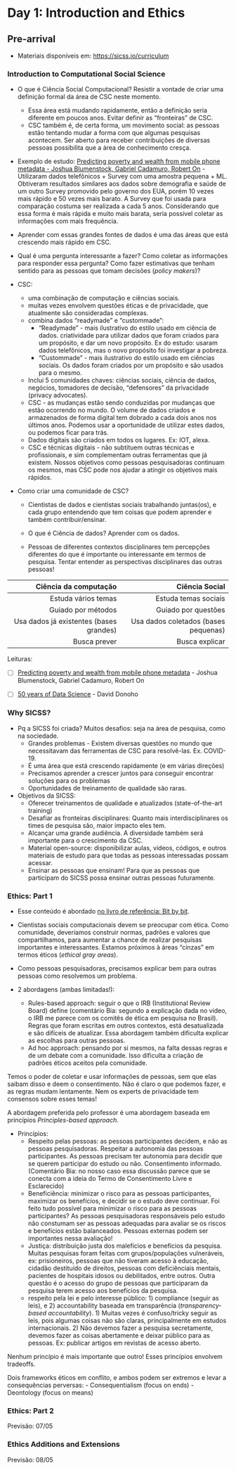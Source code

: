 
<!-- README.md is generated from README.Rmd. Please edit that file -->

# Day 1: Introduction and Ethics

## Pre-arrival

-   Materiais disponíveis em: <https://sicss.io/curriculum>

### Introduction to Computational Social Science

-   O que é Ciência Social Computacional? Resistir a vontade de criar
    uma definição formal da área de CSC neste momento.

    -   Essa área está mudando rapidamente, então a definição seria
        diferente em poucos anos. Evitar definir as “fronteiras” de CSC.
    -   CSC também é, de certa forma, um movimento social: as pessoas
        estão tentando mudar a forma com que algumas pesquisas
        acontecem. Ser aberto para receber contribuições de diversas
        pessoas possibilita que a área de conhecimento cresça.

-   Exemplo de estudo: [Predicting poverty and wealth from mobile phone
    metadata - Joshua Blumenstock, Gabriel Cadamuro, Robert
    On](https://science.sciencemag.org/content/350/6264/1073/tab-pdf) -
    Utilizaram dados telefônicos + Survey com uma amostra pequena + ML.
    Obtiveram resultados similares aos dados sobre demografia e saúde de
    um outro Survey promovido pelo governo dos EUA, porém 10 vezes mais
    rápido e 50 vezes mais barato. A Survey que foi usada para
    comparação costuma ser realizada a cada 5 anos. Considerando que
    essa forma é mais rápida e muito mais barata, seria possível coletar
    as informações com mais frequência.

-   Aprender com essas grandes fontes de dados é uma das áreas que está
    crescendo mais rápido em CSC.

-   Qual é uma pergunta interessante a fazer? Como coletar as
    informações para responder essa pergunta? Como fazer estimativas que
    tenham sentido para as pessoas que tomam decisões (*policy makers*)?

-   CSC:

    -   uma combinação de computação e ciências sociais.
    -   muitas vezes envolvem questões éticas e de privacidade, que
        atualmente são consideradas complexas.
    -   combina dados “readymade” e “custommade”:
        -   “Readymade” - mais ilustrativo do estilo usado em ciência de
            dados. criatividade para utilizar dados que foram criados
            para um propósito, e dar um novo propósito. Ex do estudo:
            usaram dados telefônicos, mas o novo propósito foi
            investigar a pobreza.  
        -   “Custommade” - mais ilustrativo do estilo usado em ciências
            sociais. Os dados foram criados por um propósito e são
            usados para o mesmo.
    -   Inclui 5 comunidades chaves: ciências sociais, ciência de dados,
        negócios, tomadores de decisão, “defensores” da privacidade
        (privacy advocates).
    -   CSC - as mudanças estão sendo conduzidas por mudanças que estão
        ocorrendo no mundo. O volume de dados criados e armazenados de
        forma digital tem dobrado a cada dois anos nos últimos anos.
        Podemos usar a oportunidade de utilizar estes dados, ou podemos
        ficar para trás.
    -   Dados digitais são criados em todos os lugares. Ex: IOT, alexa.
    -   CSC e técnicas digitais - não subtituem outras técnicas e
        profissionais, e sim complementam outras ferramentas que já
        existem. Nossos objetivos como pessoas pesquisadoras continuam
        os mesmos, mas CSC pode nos ajudar a atingir os objetivos mais
        rápidos.

-   Como criar uma comunidade de CSC?

    -   Cientistas de dados e cientistas sociais trabalhando juntas(os),
        e cada grupo entendendo que tem coisas que podem aprender e
        também contribuir/ensinar.

    -   O que é Ciência de dados? Aprender com os dados.

    -   Pessoas de diferentes contextos disciplinares tem percepções
        diferentes do que é importante ou interessante em termos de
        pesquisa. Tentar entender as perspectivas disciplinares das
        outras pessoas!

|                   Ciência da computação |                       Ciência Social |
|----------------------------------------:|-------------------------------------:|
|                     Estuda vários temas |                 Estuda temas sociais |
|                      Guiado por métodos |                  Guiado por questões |
| Usa dados já existentes (bases grandes) | Usa dados coletados (bases pequenas) |
|                            Busca prever |                       Busca explicar |

Leituras:

-   [ ] [Predicting poverty and wealth from mobile phone
    metadata](https://science.sciencemag.org/content/350/6264/1073/tab-pdf) -
    Joshua Blumenstock, Gabriel Cadamuro, Robert On

-   [ ] [50 years of Data
    Science](https://www.tandfonline.com/doi/full/10.1080/10618600.2017.1384734) -
    David Donoho

### Why SICSS?

-   Pq a SICSS foi criada? Muitos desafios: seja na área de pesquisa,
    como na sociedade.
    -   Grandes problemas - Existem diversas questões no mundo que
        necessitavam das ferramentas de CSC para resolvê-las. Ex.
        COVID-19.
    -   É uma área que está crescendo rapidamente (e em várias direções)
    -   Precisamos aprender a crescer juntos para conseguir encontrar
        soluções para os problemas
    -   Oportunidades de treinamento de qualidade são raras.
-   Objetivos da SICSS:
    -   Oferecer treinamentos de qualidade e atualizados
        (state-of-the-art training)
    -   Desafiar as fronteiras disciplinares: Quanto mais
        interdisciplinares os times de pesquisa são, maior impacto eles
        tem.
    -   Alcançar uma grande audiência. A diversidade também será
        importante para o crescimento da CSC.
    -   Material open-source: disponibilizar aulas, videos, códigos, e
        outros materiais de estudo para que todas as pessoas
        interessadas possam acessar.
    -   Ensinar as pessoas que ensinam! Para que as pessoas que
        participam do SICSS possa ensinar outras pessoas futuramente.

### Ethics: Part 1

-   Esse conteúdo é abordado [no livro de referência: Bit by
    bit](https://www.bitbybitbook.com/en/1st-ed/ethics/).

-   Cientistas sociais computacionais devem se preocupar com ética. Como
    comunidade, deveríamos construir normas, padrões e valores que
    compartilhamos, para aumentar a chance de realizar pesquisas
    importantes e interessantes. Estamos próximos à áreas “cinzas” em
    termos éticos (*ethical gray areas*).

-   Como pessoas pesquisadoras, precisamos explicar bem para outras
    pessoas como resolvemos um problema.

-   2 abordagens (ambas limitadas!):

    -   Rules-based approach: seguir o que o IRB (Institutional Review
        Board) define (comentário Bia: segundo a explicação dada no
        video, o IRB me parece com os comitês de ética em pesquisa no
        Brasil). Regras que foram escritas em outros contextos, está
        desatualizada e são difíceis de atualizar. Essa abordagem também
        dificulta explicar as escolhas para outras pessoas.
    -   Ad hoc approach: pensando por si mesmos, na falta dessas regras
        e de um debate com a comunidade. Isso dificulta a criação de
        padrões éticos aceitos pela comunidade.

Temos o poder de coletar e usar informações de pessoas, sem que elas
saibam disso e deem o consentimento. Não é claro o que podemos fazer, e
as regras mudam lentamente. Nem os experts de privacidade tem consensos
sobre esses temas!

A abordagem preferida pelo professor é uma abordagem baseada em
princípios *Principles-based approach*.

-   Princípios:
    -   Respeito pelas pessoas: as pessoas participantes decidem, e não
        as pessoas pesquisadoras. Respeitar a autonomia das pessoas
        participantes. As pessoas precisam ter autonomia para decidir
        que se querem participar do estudo ou não. Consentimento
        informado. (Comentário Bia: no nosso caso essa discussão parece
        que se conecta com a ideia do Termo de Consentimento Livre e
        Esclarecido)
    -   Beneficiência: minimizar o risco para as pessoas participantes,
        maximizar os benefícios, e decidir se o estudo deve continuar.
        Foi feito tudo possível para minimizar o risco para as pessoas
        participantes? As pessoas pesquisadoras responsáveis pelo estudo
        não constumam ser as pessoas adequadas para avaliar se os riscos
        e benefícios estão balanceados. Pessoas externas podem ser
        importantes nessa avaliação!
    -   Justiça: distribuição justa dos malefícios e benefícios da
        pesquisa. Muitas pesquisas foram feitas com grupos/populações
        vulneráveis, ex: prisioneiros, pessoas que não tiveram acesso à
        educação, cidadão destituído de direitos, pessoas com
        deficiênciais mentais, pacientes de hospitais idosos ou
        debilitados, entre outros. Outra questão é o acesso do grupo de
        pessoas que participaram da pesquisa terem acesso aos benefícios
        da pesquisa.
    -   respeito pela lei e pelo interesse público: 1) compliance
        (seguir as leis), e 2) accountability baseada em transparência
        (*transparency-based accountability*). 1) Muitas vezes é
        confuso/tricky seguir as leis, pois algumas coisas não são
        claras, principalmente em estudos internacionais. 2) Não devemos
        fazer a pesquisa secretamente, devemos fazer as coisas
        abertamente e deixar público para as pessoas. Ex: publicar
        artigos em revistas de acesso aberto.

Nenhum princípio é mais importante que outro! Esses princípios envolvem
tradeoffs.

Dois frameworks éticos em conflito, e ambos podem ser extremos e levar a
consequências perversas: - Consequentialism (focus on ends) - Deontology
(focus on means)

### Ethics: Part 2

Previsão: 07/05

### Ethics Additions and Extensions

Previsão: 08/05
